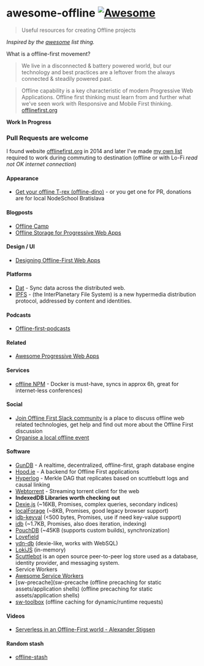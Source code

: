 # awesome-offline [![Awesome](https://cdn.rawgit.com/sindresorhus/awesome/d7305f38d29fed78fa85652e3a63e154dd8e8829/media/badge.svg)](https://github.com/sindresorhus/awesome)

> Useful resources for creating Offline projects

*Inspired by the [awesome](https://github.com/sindresorhus/awesome) list thing.*

What is a offline-first movement?

> We live in a disconnected & battery powered world, but our technology and best practices are a leftover from the always connected & steadily powered past.

> Offline capability is a key characteristic of modern Progressive Web Applications. Offline first thinking must learn from and further what we’ve seen work with Responsive and Mobile First thinking.
[offlinefirst.org](http://offlinefirst.org/)

**Work In Progress**

### **Pull Requests are welcome**

I found website [offlinefirst.org](http://offlinefirst.org/) in 2014 and later I've made [my own list ](https://github.com/yangwao/offline-stash) required to work during commuting to destination (offline or with Lo-Fi *read not OK internet connection*)

#### Appearance

* [Get your offline T-rex (offline-dino)](https://www.stickermule.com/uk/marketplace/10818-offline-t-rex) - or you get one for PR, donations are for local NodeSchool Bratislava

#### Blogposts

* [Offline Camp](https://medium.com/offline-camp)
* [Offline Storage for Progressive Web Apps
](https://medium.com/dev-channel/offline-storage-for-progressive-web-apps-70d52695513c)

#### Design / UI

* [Designing Offline-First Web Apps](http://alistapart.com/article/offline-first)

#### Platforms

* [Dat](https://github.com/datproject/dat) - Sync data across the distributed web.
* [IPFS](https://github.com/ipfs/js-ipfs) - (the InterPlanetary File System) is a new hypermedia distribution protocol, addressed by content and identities.

#### Podcasts

* [Offline-first-podcasts]( https://medium.com/offline-camp/offline-first-podcasts-d0be01721ee6#.t752231hl)

#### Related

* [Awesome Progressive Web Apps](https://github.com/hemanth/awesome-pwa)

#### Services

* [offline NPM](https://github.com/yangwao/modserv) - Docker is must-have, syncs in approx 6h, great for internet-less conferences)

#### Social

* [Join Offline First Slack community](http://offlinefirst.org/chat/)
is a place to discuss offline web related technologies, get help and find out more about the Offline First discussion
* [Organise a local offline event](http://offlinefirst.org/events/)

#### Software

* [GunDB](https://github.com/amark/gun) - A realtime, decentralized, offline-first, graph database engine
* [Hood.ie](https://github.com/hoodiehq/hoodie) - A backend for Offline First applications
* [Hyperlog](https://github.com/mafintosh/hyperlog) - Merkle DAG that replicates based on scuttlebutt logs and causal linking
* [Webtorrent](https://github.com/feross/webtorrent) -  Streaming torrent client for the web
* **IndexedDB Libraries worth checking out**
 * [Dexie.js](https://github.com/dfahlander/Dexie.js) (~16KB, Promises, complex queries, secondary indices)
 * [localForage](https://github.com/localForage/localForage) (~8KB, Promises, good legacy browser support)
 * [idb-keyval](https://github.com/jakearchibald/idb-keyval) (<500 bytes, Promises, use if need key-value support)
 * [idb](https://github.com/jakearchibald/idb) (~1.7KB, Promises, also does iteration, indexing)
 * [PouchDB](https://github.com/pouchdb/pouchdb) (~45KB (supports custom builds), synchronization)
 * [Lovefield](https://github.com/google/lovefield)
 * [ydn-db](https://github.com/yathit/ydn-db) (dexie-like, works with WebSQL)
 * [LokiJS](https://github.com/techfort/LokiJS) (in-memory)
* [Scuttlebot](https://github.com/ssbc/scuttlebot) is an open source peer-to-peer log store used as a database, identity provider, and messaging system.
* Service Workers
 * [Awesome Service Workers](https://github.com/TalAter/awesome-service-workers)
 * [sw-precache](sw-precache (offline precaching for static assets/application shells) (offline precaching for static assets/application shells)
 * [sw-toolbox](https://github.com/GoogleChrome/sw-toolbox) (offline caching for dynamic/runtime requests)
#### Videos

* [Serverless in an Offline-First world - Alexander Stigsen](https://www.youtube.com/watch?v=Yxof4sXXwcg)

#### Random stash

* [offline-stash](https://github.com/yangwao/offline-stash)
